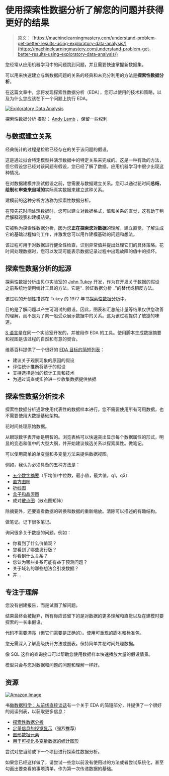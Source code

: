 # 使用探索性数据分析了解您的问题并获得更好的结果

> 原文： [https://machinelearningmastery.com/understand-problem-get-better-results-using-exploratory-data-analysis/](https://machinelearningmastery.com/understand-problem-get-better-results-using-exploratory-data-analysis/)

您经常从应用机器学习中的问题跳到问题，并且需要快速掌握新数据集。

可以用来快速建立与新数据问题的关系的经典和未充分利用的方法是**探索性数据分析**。

在这篇文章中，您将发现探索性数据分析（EDA），您可以使用的技术和策略，以及为什么您应该在下一个问题上执行 EDA。

[![Exploratory Data Analysis](img/e1109dd520c06c6257c547b8dc4c4f10.jpg)](https://3qeqpr26caki16dnhd19sv6by6v-wpengine.netdna-ssl.com/wp-content/uploads/2014/11/Exploratory-Data-Analysis.jpg)

探索性数据分析
摄影： [Andy Lamb](https://www.flickr.com/photos/speedoflife/8273922515/) ，保留一些权利

## 与数据建立关系

经典统计的过程是检验已经存在的关于该问题的假设。

这是通过拟合特定模型并演示数据中的特定关系来完成的。这是一种有效的方法，但它假设您已经对该问题有假设，您已经了解了数据。应用机器学习中很少出现这种情况。

在对数据建模并测试假设之前，您需要与数据建立关系。您可以通过花时间**总结**，**绘制**和**审查来自域的**实际真实数据来建立这种关系。

建模前的这种分析方法称为探索性数据分析。

在预先花时间处理数据时，您可以建立对数据格式，值和关系的直觉，这有助于稍后解释观察和建模结果。

它被称为探索性数据分析，因为您**正在探索您对数据**的理解，建立直觉，了解生成它的基础过程如何工作，并激发您可以用作建模基础的问题和想法。

该过程可用于对数据进行健全性检查，识别异常值并提出处理它们的具体策略。花时间处理数据时，您可以发现可能表示数据记录过程中出现故障的值中的损坏。

## 探索性数据分析的起源

探索性数据分析由贝尔实验室的 [John Tukey](http://en.wikipedia.org/wiki/John_Tukey) 开发，作为在开发关于数据的假设之前系统地使用统计工具的方法。它是“_ 验证数据分析 _”的替代或相反方法。

该过程的开创性描述在 Tukey 的 1977 年书[探索性数据分析](http://www.amazon.com/dp/0201076160?tag=inspiredalgor-20)中。

目的是了解问题以产生可测试的假设。因此，图表和汇总统计量等结果仅供您改善的理解，而不是为了向一般受众展示数据中的关系。这为该过程提供了敏捷的味道。

[S 语言](http://en.wikipedia.org/wiki/S_(programming_language))是在同一个实验室开发的，并被用作 EDA 的工具。使用脚本生成数据摘要和视图是该过程的自然和有意的契合。

维基百科提供了一个很好的 [EDA 目标的简短列表](http://en.wikipedia.org/wiki/Exploratory_data_analysis)：

*   建议关于观察现象的原因的假设
*   评估统计推断将基于的假设
*   支持选择适当的统计工具和技术
*   为通过调查或实验进一步收集数据提供依据

## 探索性数据分析技术

探索性数据分析通常使用代表性的数据样本进行。您不需要使用所有可用数据，也不需要使用大数据基础架构。

花时间处理原始数据。

从眼球数字表开始是明智的。浏览表格可以快速突出显示每个数据属性的形式，明显的变态和值中的大型大纲，并开始建议候选关系以探索属性。做笔记。

可以使用简单的单变量和多变量方法来提供数据视图。

例如，我认为必须具备的五种方法是：

*   [五个数字摘要](http://en.wikipedia.org/wiki/Five-number_summary)（平均值/中位数，最小值，最大值，q1，q3）
*   [直方图](http://en.wikipedia.org/wiki/Histogram)图
*   [折线图](http://en.wikipedia.org/wiki/Line_chart)
*   [盒子和晶须图](http://en.wikipedia.org/wiki/Box_plot)
*   成对[散点图](http://en.wikipedia.org/wiki/Scatter_plot)（散点图矩阵）

除摘要外，还要查看数据的转换和数据的重新缩放。清除可以描述的有趣结构。

做笔记。记下很多笔记。

询问很多关于数据的问题，例如：

*   你看到了什么价值观？
*   您看到了哪些发行版？
*   你看到什么关系？
*   您认为哪些关系可能有益于预测问题？
*   关于域名的哪些想法会引发数据？
*   并...

## 专注于理解

您没有创建报告，而是试图了解问题。

结果最终会被抛弃，所有你应该留下的是对数据的更多理解和直觉以及在建模时要探索的一长串假设。

代码不需要漂亮（但它们需要是正确的）。使用可重现的脚本和标准包。

您无需深入了解高级统计方法或图表。保持简单并花时间处理数据。

像 SQL 这样的查询接口可以帮助您使用数据样本快速播放大量的假设情景。

模型只会与您对数据和问题的问题和理解一样好。

## 资源

[![Amazon Image](img/b2e5de14ca298184b1c5ae6d58fb8486.jpg)](http://www.amazon.com/dp/0961392142?tag=inspiredalgor-20)

书[做数据科学：从前线直接谈话](http://www.amazon.com/dp/1449358659?tag=inspiredalgor-20)有一个关于 EDA 的简短部分，并提供了一个很好的阅读列表，以获取更多信息：

*   [探索性数据分析](http://www.amazon.com/dp/0201076160?tag=inspiredalgor-20)
*   [定量信息的视觉显示](http://www.amazon.com/dp/0961392142?tag=inspiredalgor-20)（强烈推荐）
*   [图形数据元素](http://www.amazon.com/dp/0963488414?tag=inspiredalgor-20)
*   [用于可视化多变量数据的统计图形](http://www.amazon.com/dp/0761908994?tag=inspiredalgor-20)

尝试对您当前或下一个项目进行探索性数据分析。

如果您已经这样做了，请尝试一些您以前没有使用过的方法或者尝试系统化，甚至勾画出要查看的事项清单，作为第一次传递数据的基础。